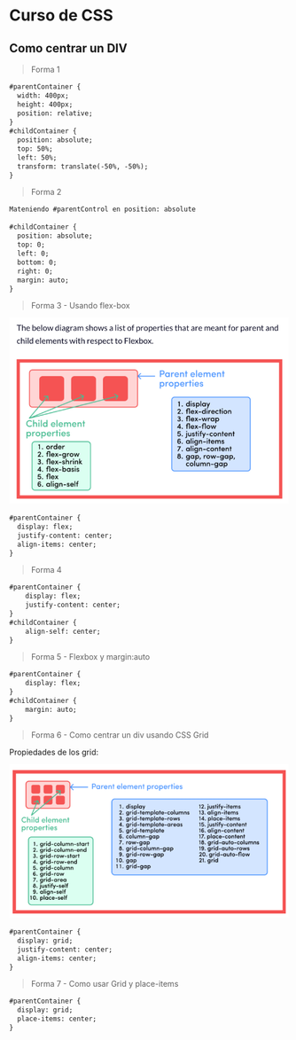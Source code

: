 # Curso de CSS

## Como centrar un DIV

> Forma 1

```tsx
#parentContainer {
  width: 400px;
  height: 400px;
  position: relative;
}
#childContainer {
  position: absolute;
  top: 50%;
  left: 50%;
  transform: translate(-50%, -50%);
}
```
> Forma 2
```tsx
Mateniendo #parentControl en position: absolute

#childContainer {
  position: absolute;
  top: 0;
  left: 0;
  bottom: 0;
  right: 0;
  margin: auto;
}
```
> Forma 3 - Usando flex-box

![alt](./images/diagram.png)

```tsx
#parentContainer {
  display: flex;
  justify-content: center;
  align-items: center;
}
```
> Forma 4
```tsx
#parentContainer {
    display: flex;
    justify-content: center;
}
#childContainer {
    align-self: center;
}
```
> Forma 5 - Flexbox y margin:auto

```tsx
#parentContainer {
    display: flex;
}
#childContainer {
    margin: auto;
}
```
> Forma 6 - Como centrar un div usando CSS Grid

Propiedades de los grid:

![alt](./images/grid.png)

```tsx
#parentContainer {
  display: grid;
  justify-content: center;
  align-items: center;
}
```
> Forma 7 - Como usar Grid y place-items

```tsx
#parentContainer {
  display: grid;
  place-items: center;
}
```



